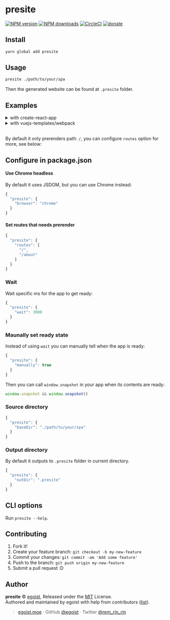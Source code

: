 # presite

[![NPM version](https://img.shields.io/npm/v/presite.svg?style=flat)](https://npmjs.com/package/presite) [![NPM downloads](https://img.shields.io/npm/dm/presite.svg?style=flat)](https://npmjs.com/package/presite) [![CircleCI](https://circleci.com/gh/egoist/presite/tree/master.svg?style=shield)](https://circleci.com/gh/egoist/presite/tree/master)  [![donate](https://img.shields.io/badge/$-donate-ff69b4.svg?maxAge=2592000&style=flat)](https://github.com/egoist/donate)

## Install

```bash
yarn global add presite
```

## Usage

```bash
presite ./path/to/your/spa
```

Then the generated website can be found at `.presite` folder.

## Examples

<details><summary>with create-react-app</summary>

```diff
{
  "scripts": {
-    "build": "react-scripts build"
+    "build": "react-scripts build && presite ./build"
  }
}
```
</details>

<details><summary>with vuejs-templates/webpack</summary>

```diff
{
  "scripts": {
-    "build": "node build/build.js"
+    "build": "node build/build.js && presite ./dist"
  }
}
```
</details>
<br>

By default it only prerenders path: `/`, you can configure `routes` option for more, see below:

## Configure in package.json

#### Use Chrome headless

By default it uses JSDOM, but you can use Chrome instead:

```js
{
  "presite": {
    "browser": "chrome"
  }
}
```

#### Set routes that needs prerender

```js
{
  "presite": {
    "routes": [
      "/",
      "/about"
    ]
  }
}
```

### Wait

Wait specific ms for the app to get ready:

```js
{
  "presite": {
    "wait": 3000
  }
}
```

### Maunally set ready state

Instead of using `wait` you can manually tell when the app is ready:

```js
{
  "presite": {
    "manually": true
  }
}
```

Then you can call `window.snapshot` in your app when its contents are ready:

```js
window.snapshot && window.snapshot()
```

### Source directory

```js
{
  "presite": {
    "baseDir": "./path/to/your/spa"
  }
}
```

### Output directory

By default it outputs to `.presite` folder in current directory.

```js
{
  "presite": {
    "outDir": ".presite"
  }
}
```

## CLI options

Run `presite --help`.

## Contributing

1. Fork it!
2. Create your feature branch: `git checkout -b my-new-feature`
3. Commit your changes: `git commit -am 'Add some feature'`
4. Push to the branch: `git push origin my-new-feature`
5. Submit a pull request :D


## Author

**presite** © [egoist](https://github.com/egoist), Released under the [MIT](./LICENSE) License.<br>
Authored and maintained by egoist with help from contributors ([list](https://github.com/egoist/presite/contributors)).

> [egoist.moe](https://egoist.moe) · GitHub [@egoist](https://github.com/egoist) · Twitter [@rem_rin_rin](https://twitter.com/rem_rin_rin)
